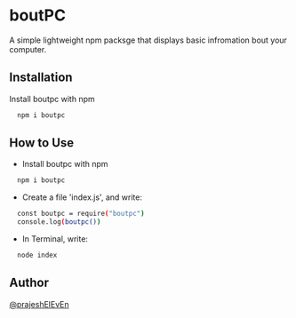 # boutPC

A simple lightweight npm packsge that displays basic infromation bout your computer.

## Installation

Install boutpc with npm

```bash
  npm i boutpc
```

## How to Use

- Install boutpc with npm

```bash
  npm i boutpc
```

- Create a file 'index.js', and write:

```bash
  const boutpc = require("boutpc")
  console.log(boutpc())
```

- In Terminal, write:

```bash
  node index
```

## Author

[@prajeshElEvEn](https://github.com/prajeshElEvEn)